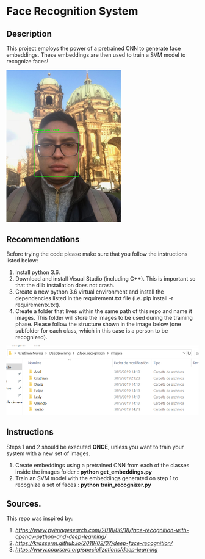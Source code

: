 # Face Recognition System

## Description
This project employs the power of a pretrained CNN to generate face embeddings. These embeddings are then used to train a SVM model to recognize faces!

 <img src="explanation/xd.png" width="300"/>



## Recommendations

Before trying the code please make sure that you follow the instructions listed below:

1. Install python 3.6.
2. Download and install Visual Studio (including C++). This is important so that the dlib installation does not crash.
3. Create a new python 3.6 virtual environment and install the dependencies listed in the requirement.txt file (i.e. pip install -r requirementx.txt).
4. Create a folder that lives within the same path of this repo and name it images. This folder will store the images to be used during the training phase. Please follow the structure shown in the image below (one subfolder for each class, which in this case is a person to be recognized).
 
 <img src="explanation/folder_structure.PNG" width="600"/>
 
## Instructions
Steps 1 and 2 should be executed **ONCE**, unless you want to train your system with a new set of images.

1. Create embeddings using a pretrained CNN from each of the classes inside the images folder : **python get_embeddings.py**
2. Train an SVM model with the embeddings generated on step 1 to recognize a set of faces : **python train_recognizer.py**



## Sources.

This repo was inspired by:

1. *https://www.pyimagesearch.com/2018/06/18/face-recognition-with-opencv-python-and-deep-learning/*
2. *https://krasserm.github.io/2018/02/07/deep-face-recognition/*
3. *https://www.coursera.org/specializations/deep-learning*

